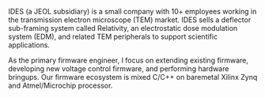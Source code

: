 IDES (a JEOL subsidiary) is a small company with 10+ employees working in the transmission electron microscope (TEM) market. IDES sells a deflector sub-framing system called Relativity, an electrostatic dose modulation system (EDM), and related TEM peripherals to support scientific applications. 

As the primary firmware engineer, I focus on extending existing firmware, developing new voltage control firmware, and performing hardware bringups. Our firmware ecosystem is mixed C/C++ on baremetal Xilinx Zynq and Atmel/Microchip processor. 

